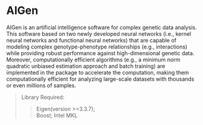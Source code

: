 # AIGen
AIGen is an artificial intelligence software for complex genetic data analysis. This software based on two newly developed neural networks (i.e., kernel neural networks and functional neural networks) that are capable of modeling complex genotype-phenotype relationships (e.g., interactions) while providing robust performance against high-dimensional genetic data. Moreover, computationally efficient algorithms (e.g., a minimum norm quadratic unbiased estimation approach and batch training) are implemented in the package to accelerate the computation, making them computationally efficient for analyzing large-scale datasets with thousands or even millions of samples. 

>Library Required:
>>Eigen(version >=3.3.7);  
>>Boost;
>>Intel MKL

